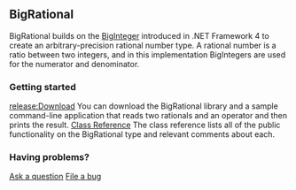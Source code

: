 ## BigRational
BigRational builds on the [BigInteger](http://msdn.microsoft.com/en-us/library/system.numerics.biginteger(VS.100).aspx) introduced in .NET Framework 4 to create an arbitrary-precision rational number type.  A rational number is a ratio between two integers, and in this implementation BigIntegers are used for the numerator and denominator.

### Getting started

[release:Download](42782)
You can download the BigRational library and a sample command-line application that reads two rationals and an operator and then prints the result.
[Class Reference](BigRational-Class-Reference)
The class reference lists all of the public functionality on the BigRational type and relevant comments about each.

### Having problems?

[Ask a question](http://bcl.codeplex.com/Thread/List.aspx)
[File a bug](http://bcl.codeplex.com/workitem/list/basic)